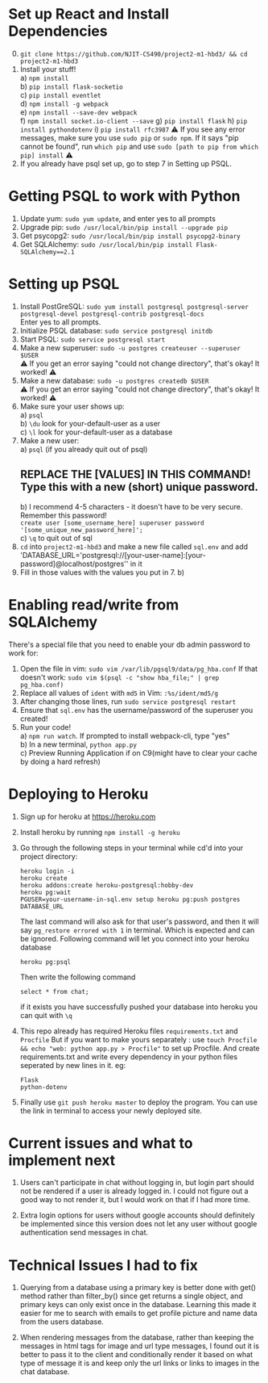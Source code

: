 # Set up React and Install Dependencies
0. `git clone https://github.com/NJIT-CS490/project2-m1-hbd3/ && cd project2-m1-hbd3`    
1. Install your stuff!    
  a) `npm install`    
  b) `pip install flask-socketio`    
  c) `pip install eventlet`    
  d) `npm install -g webpack`    
  e) `npm install --save-dev webpack`    
  f) `npm install socket.io-client --save` 
  g) `pip install flask`
  h) `pip install pythondotenv`
  i) `pip install rfc3987`
:warning: If you see any error messages, make sure you use `sudo pip` or `sudo npm`. If it says "pip cannot be found", run `which pip` and use `sudo [path to pip from which pip] install` :warning:    
2. If you already have psql set up, go to step 7 in Setting up PSQL.   
  
# Getting PSQL to work with Python  
  
1. Update yum: `sudo yum update`, and enter yes to all prompts    
2. Upgrade pip: `sudo /usr/local/bin/pip install --upgrade pip`  
3. Get psycopg2: `sudo /usr/local/bin/pip install psycopg2-binary`    
4. Get SQLAlchemy: `sudo /usr/local/bin/pip install Flask-SQLAlchemy==2.1`    
  
# Setting up PSQL  
  
1. Install PostGreSQL: `sudo yum install postgresql postgresql-server postgresql-devel postgresql-contrib postgresql-docs`    
    Enter yes to all prompts.    
2. Initialize PSQL database: `sudo service postgresql initdb`    
3. Start PSQL: `sudo service postgresql start`    
4. Make a new superuser: `sudo -u postgres createuser --superuser $USER`    
     :warning: If you get an error saying "could not change directory", that's okay! It worked! :warning:   
5. Make a new database: `sudo -u postgres createdb $USER`    
        :warning: If you get an error saying "could not change directory", that's okay! It worked! :warning:     
6. Make sure your user shows up:    
    a) `psql`    
    b) `\du` look for your-default-user as a user    
    c) `\l` look for your-default-user as a database    
7. Make a new user:    
    a) `psql` (if you already quit out of psql)    
    ## REPLACE THE [VALUES] IN THIS COMMAND! Type this with a new (short) unique password.   
    b) I recommend 4-5 characters - it doesn't have to be very secure. Remember this password!  
        `create user [some_username_here] superuser password '[some_unique_new_password_here]';`    
    c) `\q` to quit out of sql    
8. `cd` into `project2-m1-hbd3` and make a new file called `sql.env` and add 'DATABASE_URL=\'postgresql://\[your-user-name\]:\[your-password\]@localhost/postgres\'' in it  
9. Fill in those values with the values you put in 7. b)  
  
  
# Enabling read/write from SQLAlchemy  
There's a special file that you need to enable your db admin password to work for:  
1. Open the file in vim: `sudo vim /var/lib/pgsql9/data/pg_hba.conf`
If that doesn't work: `sudo vim $(psql -c "show hba_file;" | grep pg_hba.conf)`  
2. Replace all values of `ident` with `md5` in Vim: `:%s/ident/md5/g`  
3. After changing those lines, run `sudo service postgresql restart`  
4. Ensure that `sql.env` has the username/password of the superuser you created!  
5. Run your code!    
  a) `npm run watch`. If prompted to install webpack-cli, type "yes"    
  b) In a new terminal, `python app.py`    
  c) Preview Running Application if on C9(might have to clear your cache by doing a hard refresh)    
  
#  Deploying to Heroku 
1. Sign up for heroku at https://heroku.com 

2. Install heroku by running `npm install -g heroku`
3. Go through the following steps in your terminal while cd'd into your project directory:
    ```
    heroku login -i
    heroku create
    heroku addons:create heroku-postgresql:hobby-dev
    heroku pg:wait
    PGUSER=your-username-in-sql.env setup heroku pg:push postgres DATABASE_URL
    ```
    The last command will also ask for that user's password, and then it will say `pg_restore errored with 1` in terminal. 
    Which is  expected and can be ignored. 
    Following command will let you connect into your heroku database
    ```
    heroku pg:psql
    ```
    Then write the following command 
    ```
    select * from chat;
    ```
    if it exists you have successfully pushed your database into heroku you can quit with `\q`
    
 4. This repo already has required Heroku files `requirements.txt` and `Procfile`
    But if you want to make yours separately : use `touch Procfile && echo "web: python app.py > Procfile"` to set up Procfile.
    And create requirements.txt and write every dependency in your python files seperated by new lines in it. eg:
    ```
    Flask
    python-dotenv
    ```
    
 5. Finally use `git push heroku master` to deploy the program. You can use the link in terminal to access your newly deployed site.
    
    
# Current issues and what to implement next

1. Users can't participate in chat without logging in, but login part should not be rendered if a user is already logged in. I could not figure out a good way to not render it, but I would work on that if I had more time.

2. Extra login options for users without google accounts should definitely be implemented since this version does not let any user without google authentication send messages in chat.

# Technical Issues I had to fix

1. Querying from a database using a primary key is better done with get() method rather than filter_by() since get returns a single object, and primary keys can only exist once in the database. Learning this made it easier for me to search with emails to get profile picture and name data from the users database.

2. When rendering messages from the database, rather than keeping the messages in html tags for image and url type messages, I found out it is better to pass it to the client and conditionally render it based on what type of message it is and keep only the url links or links to images in the chat database.
